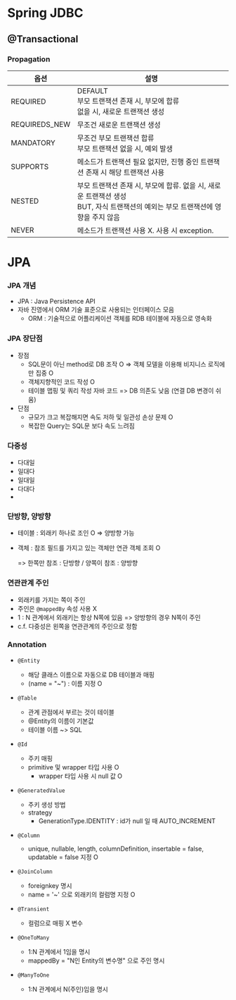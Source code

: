 # Spring JDBC



## @Transactional

### Propagation

| 옵션          | 설명                                                         |
| ------------- | ------------------------------------------------------------ |
| REQUIRED      | DEFAULT<br />부모 트랜잭션 존재 시, 부모에 합류<br />없을 시, 새로운 트랜잭션 생성 |
| REQUIREDS_NEW | 무조건 새로운 트랜잭션 생성                                  |
| MANDATORY     | 무조건 부모 트랜잭션 합류<br />부모 트랜잭션 없을 시, 예외 발생 |
| SUPPORTS      | 메소드가 트랜잭션 필요 없지만, 진행 중인 트랜잭션 존재 시 해당 트랜잭션 사용 |
| NESTED        | 부모 트랜잭션 존재 시, 부모에 합류. 없을 시, 새로운 트랜잭션 생성 <br />BUT, 자식 트랜잭션의 예외는 부모 트랜잭션에 영향을 주지 않음 |
| NEVER         | 메소드가 트랜잭션 사용 X. 사용 시 exception.                 |



# JPA



### JPA 개념

- JPA : Java Persistence API
- 자바 진영에서 ORM 기술 표준으로 사용되는 인터페이스 모음
  - ORM : 기술적으로 어플리케이션 객체를 RDB 테이블에 자동으로 영속화



### JPA 장단점

- 장점
  - SQL문이 아닌 method로 DB 조작 O => 객체 모델을 이용해 비지니스 로직에만 집중 O
  - 객체지향적인 코드 작성 O
  - 테이블 맵핑 및 쿼리 작성 자바 코드 => DB 의존도 낮음 (연결 DB 변경이 쉬움)
- 단점
  - 규모가 크고 복잡해지면 속도 저하 및 일관성 손상 문제 O
  - 복잡한 Query는 SQL문 보다 속도 느려짐


### 다중성

- 다대일
- 일대다
- 일대일
- 다대다
- 


### 단방향, 양방향

- 테이블 : 외래키 하나로 조인 O => 양방향 가능

- 객체 : 참조 필드를 가지고 있는 객체만 연관 객체 조회 O

  => 한쪽만 참조 : 단방향 / 양쪽이 참조 : 양방향

### 연관관계 주인
- 외래키를 가지는 쪽이 주인
- 주인은 `@mappedBy` 속성 사용 X
- 1 : N 관계에서 외래키는 항상 N쪽에 있음 => 양방향의 경우 N쪽이 주인
- c.f. 다중성은 왼쪽을 연관관계의 주인으로 정함

### Annotation

- `@Entity`
  - 해당 클래스 이름으로 자동으로 DB 테이블과 매핑
  - (name = "~") : 이름 지정 O
- `@Table`
  - 관계 관점에서 부르는 것이 테이블
  - @Entity의 이름이 기본값
  - 테이블 이름 ~> SQL
- `@Id`
  - 주키 매핑
  - primitive 및 wrapper 타입 사용 O
    - wrapper 타입 사용 시 null 값 O
- `@GeneratedValue`
  - 주키 생성 방법
  - strategy
    - GenerationType.IDENTITY : id가 null 일 때 AUTO_INCREMENT
- `@Column`
  - unique, nullable, length, columnDefinition, insertable = false, updatable = false 지정 O
- `@JoinColumn`
  - foreignkey 명시
  - name = '~' 으로 외래키의 컬럼명 지정 O 
- `@Transient`
  - 컬럼으로 매핑 X 변수
- `@OneToMany`
  - 1:N 관계에서 1임을 명시
  - mappedBy = "N인 Entity의 변수명" 으로 주인 명시

- `@ManyToOne`
  - 1:N 관계에서 N(주인)임을 명시
